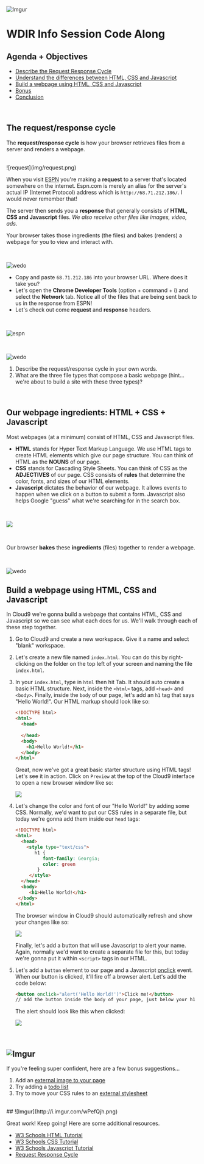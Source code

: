 ![Imgur](http://i.imgur.com/peEEWB0.png)  
# WDIR Info Session Code Along

## Agenda + Objectives
* [Describe the Request Response Cycle](#request-response)
* [Understand the differences between HTML, CSS and Javascript](#html-css-js)
* [Build a webpage using HTML, CSS and Javascript](#build)
* [Bonus](#bonus)
* [Conclusion](#conclusion)

<br>

## <a name="request-response">The request/response cycle</a>

The **request/response cycle** is how your browser retrieves files from a server and renders a webpage.

<br>
![request](img/request.png)

<br>

When you visit [ESPN](www.espn.com) you're making a **request** to a server that's located somewhere on the internet. Espn.com is merely an alias for the server's actual IP (Internet Protocol) address which is `http://68.71.212.186/`. I would never remember that!

The server then sends you a **response** that generally consists of **HTML, CSS and Javascript** files. _We also receive other files like images, video, ads_. 

Your browser takes those ingredients (the files) and bakes (renders) a webpage for you to view and interact with.

<br>

![wedo](http://i.imgur.com/6Kce0ca.png) 


- Copy and paste `68.71.212.186` into your browser URL. Where does it take you?
- Let's open the **Chrome Developer Tools** (option + command + i) and select the **Network** tab. Notice all of the files that are being sent back to us in the response from ESPN!
- Let's check out come **request** and **response** headers. 

<br>

![espn](img/espn50.png) 

<br>

![wedo](http://i.imgur.com/6Kce0ca.png) 

1. Describe the request/response cycle in your own words.
2. What are the three file types that compose a basic webpage (hint... we're about to build a site with these three types)?

<br>

## <a name="html-css-js">Our webpage ingredients: HTML + CSS + Javascript</a>

Most webpages (at a minimum) consist of HTML, CSS and Javascript files.

- **HTML** stands for Hyper Text Markup Language. We use HTML tags to create HTML elements which give our page structure. You can think of HTML as the **NOUNS** of our page.
- **CSS** stands for Cascading Style Sheets. You can think of CSS as the **ADJECTIVES** of our page. CSS consists of **rules** that determine the color, fonts, and sizes of our HTML elements.
- **Javascript** dictates the behavior of our webpage. It allows events to happen when we click on a button to submit a form. Javascript also helps Google "guess" what we're searching for in the search box.

<br>

![](img/html-css-javascript.png)

<br>

Our browser **bakes** these **ingredients** (files) together to render a webpage.

<br>

![wedo](http://i.imgur.com/6Kce0ca.png) 

## <a name="build">Build a webpage using HTML, CSS and Javascript</a>

In Cloud9 we're gonna build a webpage that contains HTML, CSS and Javascript so we can see what each does for us. We'll walk through each of these step together.

1. Go to Cloud9 and create a new workspace. Give it a name and select "blank" workspace.

2. Let's create a new file named `index.html`. You can do this by right-clicking on the folder on the top left of your screen and naming the file `index.html`.

3. In your `index.html`, type in `html` then hit Tab. It should auto create a basic HTML structure. Next, inside the `<html>` tags, add `<head>` and `<body>`. Finally, inside the `body` of our page, let's add an `h1` tag that says "Hello World!". Our HTML markup should look like so:

	```html
	<!DOCTYPE html>
	<html>
	  <head>
	        
	  </head>
	  <body>
	    <h1>Hello World!</h1>
	  </body>	    
	</html>
	```
	
	Great, now we've got a great basic starter structure using HTML tags! Let's see it in action. Click on `Preview` at the top of the Cloud9 interface to open a new browser window like so:
		
	![](img/step1.png)


4. Let's change the color and font of our "Hello World!" by adding some CSS. Normally, we'd want to put our CSS rules in a separate file, but today we're gonna add them inside our `head` tags:

	```html
	<!DOCTYPE html>
	<html>
	  <head>
	    <style type="text/css">
		   h1 {
			  font-family: Georgia;
			  color: green
			}
		 </style>
	  </head>
	  <body>
		 <h1>Hello World!</h1>
     </body>
   </html>
	```	
	
	The browser window in Cloud9 should automatically refresh and show your changes like so:

	![](img/step2.png)
	
	Finally, let's add a button that will use Javascript to alert your name. Again, normally we'd want to create a separate file for this, but today we're gonna put it within `<script>` tags in our HTML.
	

5. Let's add a `button` element to our page and a Javascript [onclick](http://www.w3schools.com/jsref/event_onclick.asp) event. When our button is clicked, it'll fire off a browser alert. Let's add the code below:

	```html
	<button onclick="alert('Hello World!')">Click me!</button> 
	// add the button inside the body of your page, just below your h1
	```

	The alert should look like this when clicked:
	
	![](img/step3a.png)
	
	<br>

## <a name="bonus">![Imgur](http://i.imgur.com/K0d7Tq8.jpg)</a>

If you're feeling super confident, here are a few bonus suggestions...

1. Add an [external image to your page](http://www.w3schools.com/tags/tag_img.asp)
2. Try adding a [todo list](http://www.w3schools.com/html/html_lists.asp)
3. Try to move your CSS rules to an [external stylesheet](http://www.w3schools.com/css/css_howto.asp)

<br>
## <a name="conclusion">![Imgur](http://i.imgur.com/wPefQjh.png)</a>

Great work! Keep going! Here are some additional resources.

- [W3 Schools HTML Tutorial](http://www.w3schools.com/html/default.asp)
- [W3 Schools CSS Tutorial](http://www.w3schools.com/css/default.asp)
- [W3 Schools Javascript Tutorial](http://www.w3schools.com/js/default.asp)
- [Request Response Cycle](http://celineotter.azurewebsites.net/world-wide-web-http-request-response-cycle/)	
	









